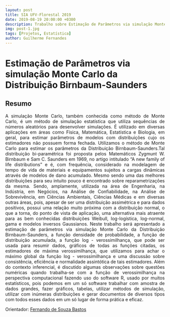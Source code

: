 ```yaml
---
layout: post
title: SIA UFV-Florestal 2019
date: 2019-08-19 20:00:00 +0300
description: Trabalho sobre Estimação de Parâmetros via simulação Monte Carlo da Distribuição Birnbaum-Saunders
img: post-1.jpg
tags: [Projetos, Estatística]
author: Guilherme Fernandes
---
```

# Estimação de Parâmetros via simulação Monte Carlo da Distribuição Birnbaum-Saunders

## Resumo

<p align= "justify">
  A simulação Monte Carlo, também conhecida como método de Monte Carlo, é um método de simulação estatística que utiliza sequências de números aleatórios para desenvolver simulações. É utilizado em diversas aplicações em áreas como Física, Matemática, Estatística e Biologia, em geral, para estimar parâmetros de modelos com distribuições cujo os estimadores não possuem forma fechada. Utilizamos o método de Monte Carlo para estimar os parâmetros da Distribuição Birnbaum-Saunders.Tal distribuição bi-paramétrica foi proposta pelos Matemáticos Zygmunt W. Birnbaum e Sam C. Saunders em 1969, no artigo intitulado “A new family of life distributions” e é, com frequência, considerado na modelagem de tempo de vida de materiais e equipamentos sujeitos a cargas dinâmicas através de modelos de dano acumulado. Mesmo sendo uma das melhores distribuições para seu intuito pouco é encontrado sobre reparametrizações da mesma. Sendo, amplamente, utilizada na área de Engenharia, na Indústria, em Negócios, na Análise de Confiabilidade, na Análise de Sobrevivência, em Ciências Ambientais, Ciências Médicas e em diversas outras áreas, pois, apesar de ser uma distribuição assimétrica e para dados positivos, possui uma relação muito próxima com a distribuição normal, o que a torna, do ponto de vista de aplicação, uma alternativa mais atraente para as bem conhecidas distribuições Weibull, log-logística, log-normal, gama e modelos inversos Gaussianos. Neste trabalho será apresentado a estimação de parâmetros via simulação Monte Carlo da Distribuição Birnbaum-Saunders, a função densidade de probabilidade, a função de distribuição acumulada, a função log - verossimilhança, que pode ser usada para resumir dados, gráficos de todas as funções citadas, os estimadores de máxima verossimilhança, que utilizamos para achar o máximo global da função log - verossimilhança e uma discussão sobre consistência, eficiência e normalidade assintótica de tais estimadores. Além do contexto inferencial, é discutido algumas observações sobre questões numéricas quando trabalha-se com a função de verossimilhança na perspectiva computacional fazendo uso do software R, usado por muitos estatísticos, pois podemos em um só software trabalhar com amostra de dados grandes, fazer gráficos, tabelas, utilizar métodos de simulação, utilizar com inúmeras distribuições e gerar documentos de diversos tipos com todos esses dados em um só lugar de forma prática e eficaz.
</p>
<p>
Orientador: <a href="https://fsbmat-ufv.github.io/" title="Site do Orientador">Fernando de Souza Bastos</a></p>
